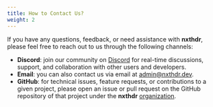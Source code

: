 ```yaml
---
title: How to Contact Us?
weight: 2
---
```


If you have any questions, feedback, or need assistance with **nxthdr**, please feel free to reach out to us through the following channels:

* **Discord**: join our community on [Discord](https://discord.gg/KRsVs7jafg) for real-time discussions, support, and collaboration with other users and developers.
* **Email**: you can also contact us via email at [admin@nxthdr.dev](mailto:admin@nxthdr.dev).
* **GitHub**: for technical issues, feature requests, or contributions to a given project, please open an issue or pull request on the GitHub repository of that project under the **nxthdr** [organization](https://github.com/nxthdr).
